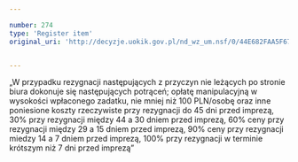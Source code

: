 ```yaml
---

number: 274
type: 'Register item'
original_uri: 'http://decyzje.uokik.gov.pl/nd_wz_um.nsf/0/44E682FAA5F675BEC12572DD003294BE?OpenDocument'


---
```


„W przypadku rezygnacji następujących z przyczyn nie leżących po stronie biura dokonuje się następujących potrąceń; opłatę manipulacyjną w wysokości wpłaconego zadatku, nie mniej niż 100 PLN/osobę oraz inne poniesione koszty rzeczywiste przy rezygnacji do 45 dni przed imprezą, 30% przy rezygnacji między 44 a 30 dniem przed imprezą, 60% ceny przy rezygnacji między 29 a 15 dniem przed imprezą, 90% ceny przy rezygnacji miedzy 14 a 7 dniem przed imprezą, 100% przy rezygnacji w terminie krótszym niż 7 dni przed imprezą”
